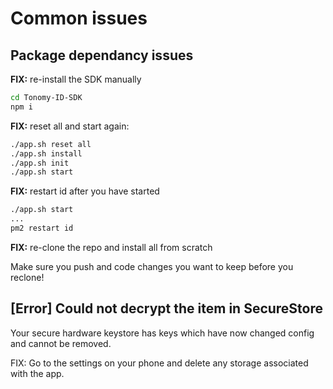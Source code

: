 # Common issues

## Package dependancy issues

**FIX:** re-install the SDK manually

```bash
cd Tonomy-ID-SDK
npm i
```

**FIX:** reset all and start again:

```bash
./app.sh reset all
./app.sh install
./app.sh init
./app.sh start
```

**FIX:** restart id after you have started

```bash
./app.sh start
...
pm2 restart id
```

**FIX:** re-clone the repo and install all from scratch

Make sure you push and code changes you want to keep before you reclone!

## [Error] Could not decrypt the item in SecureStore

Your secure hardware keystore has keys which have now changed config and cannot be removed.

FIX: Go to the settings on your phone and delete any storage associated with the app.
